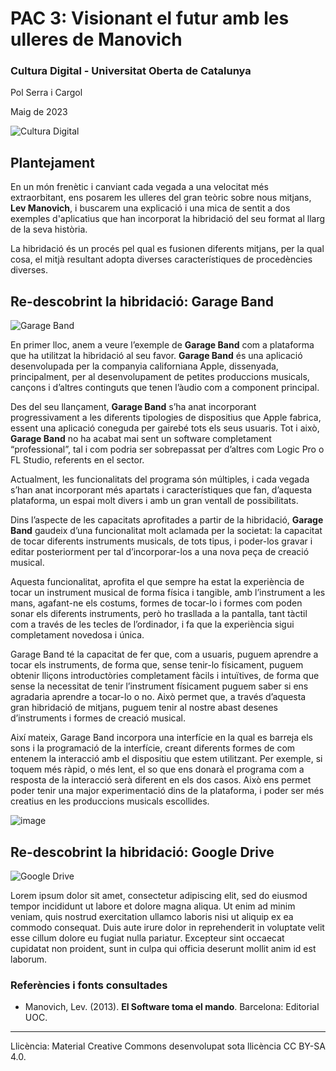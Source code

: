 # PAC 3: Visionant el futur amb les ulleres de Manovich

### Cultura Digital - Universitat Oberta de Catalunya


Pol Serra i Cargol

Maig de 2023


![Cultura Digital](https://www.teleinfo.mx/wp-content/uploads/2023/03/servidor-digital-sala-grunge.jpg)




## Plantejament


En un món frenètic i canviant cada vegada a una velocitat més extraorbitant, ens posarem les ulleres del gran teòric sobre nous mitjans, **Lev Manovich**, i buscarem una explicació i una mica de sentit a dos exemples d'aplicatius que han incorporat la hibridació del seu format al llarg de la seva història.

La hibridació és un procés pel qual es fusionen diferents mitjans, per la qual cosa, el mitjà resultant adopta diverses característiques de procedències diverses. 


## Re-descobrint la hibridació: Garage Band

![Garage Band](https://i0.wp.com/www.alphr.com/wp-content/uploads/2020/01/How-to-Add-Echo-in-Garageband.jpg?fit=1000%2C563&ssl=1)

En primer lloc, anem a veure l’exemple de **Garage Band** com a plataforma que ha utilitzat la hibridació al seu favor. **Garage Band** és una aplicació desenvolupada per la companyia californiana Apple, dissenyada, principalment, per al desenvolupament de petites produccions musicals, cançons i d’altres continguts que tenen l’àudio com a component principal.


Des del seu llançament, **Garage Band** s’ha anat incorporant progressivament a les diferents tipologies de dispositius que Apple fabrica, essent una aplicació coneguda per gairebé tots els seus usuaris. Tot i això, **Garage Band** no ha acabat mai sent un software completament “professional”, tal i com podria ser sobrepassat per d’altres com Logic Pro o FL Studio, referents en el sector.


Actualment, les funcionalitats del programa són múltiples, i cada vegada s’han anat incorporant més apartats i característiques que fan, d’aquesta plataforma, un espai molt divers i amb un gran ventall de possibilitats. 


Dins l’aspecte de les capacitats aprofitades a partir de la hibridació, **Garage Band** gaudeix d’una funcionalitat molt aclamada per la societat: la capacitat de tocar diferents instruments musicals, de tots tipus, i poder-los gravar i editar posteriorment per tal d’incorporar-los a una nova peça de creació musical.

Aquesta funcionalitat, aprofita el que sempre ha estat la experiència de tocar un instrument musical de forma física i tangible, amb l’instrument a les mans, agafant-ne els costums, formes de tocar-lo i formes com poden sonar els diferents instruments, però ho trasllada a la pantalla, tant tàctil com a través de les tecles de l’ordinador, i fa que la experiència sigui completament novedosa i única. 


Garage Band té la capacitat de fer que, com a usuaris, puguem aprendre a tocar els instruments, de forma que, sense tenir-lo físicament, puguem obtenir lliçons introductòries completament fàcils i intuïtives, de forma que sense la necessitat de tenir l’instrument físicament puguem saber si ens agradaria aprendre a tocar-lo o no. Això permet que, a través d’aquesta gran hibridació de mitjans, puguem tenir al nostre abast desenes d’instruments i formes de creació musical.


Així mateix, Garage Band incorpora una interfície en la qual es barreja els sons i la programació de la interfície, creant diferents formes de com entenem la interacció amb el dispositiu que estem utilitzant. Per exemple, si toquem més ràpid, o més lent, el so que ens donarà el programa com a resposta de la interacció serà diferent en els dos casos. Això ens permet poder tenir una major experimentació dins de la plataforma, i poder ser més creatius en les produccions musicals escollides.


![image](https://github.com/polsc24/PAC3_Manovich_Reloaded/assets/101104678/26353c1e-4e0a-4d87-bfa4-e5bced8405c2)





## Re-descobrint la hibridació: Google Drive

![Google Drive](https://imagenes.20minutos.es/files/image_990_v3/files/fp/uploads/imagenes/2022/01/04/google-drive.r_d.820-462.png)

Lorem ipsum dolor sit amet, consectetur adipiscing elit, sed do eiusmod tempor incididunt ut labore et dolore magna aliqua. Ut enim ad minim veniam, quis nostrud exercitation ullamco laboris nisi ut aliquip ex ea commodo consequat. Duis aute irure dolor in reprehenderit in voluptate velit esse cillum dolore eu fugiat nulla pariatur. Excepteur sint occaecat cupidatat non proident, sunt in culpa qui officia deserunt mollit anim id est laborum.


### Referències i fonts consultades

* Manovich, Lev. (2013). **El Software toma el mando**. Barcelona: Editorial UOC. 


----

Llicència: Material Creative Commons desenvolupat sota llicència CC BY-SA 4.0.
